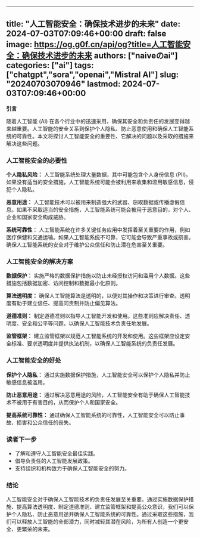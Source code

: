 
---
title: "人工智能安全：确保技术进步的未来"
date: 2024-07-03T07:09:46+00:00
draft: false
image: https://og.g0f.cn/api/og?title=人工智能安全：确保技术进步的未来
authors: ["naiveのai"]
categories: ["ai"]
tags: ["chatgpt","sora","openai","Mistral AI"]
slug: "20240703070946"
lastmod: 2024-07-03T07:09:46+00:00
---
**引言**

随着人工智能 (AI) 在各个行业中的迅速采用，确保其安全和负责任的发展变得越来越重要。人工智能的安全关系到保护个人隐私、防止恶意使用和确保人工智能系统的可靠性。本文将探讨人工智能安全的重要性、它解决的问题以及采取的措施来解决这些问题。

### **人工智能安全的必要性**

**个人隐私风险：**
人工智能系统处理大量数据，其中可能包含个人身份信息 (PII)。如果没有适当的安全措施，人工智能系统可能会被利用来收集和滥用敏感信息，侵犯个人隐私。

**恶意用途：**
人工智能技术可以被用来制造强大的武器、窃取数据或传播虚假信息。如果不采取适当的安全措施，人工智能系统可能会被用于恶意目的，对个人、企业和国家安全构成威胁。

**系统可靠性：**
人工智能系统在许多关键任务应用中发挥着至关重要的作用，例如医疗保健和交通运输。如果人工智能系统不可靠，它可能会导致严重事故或损害。确保人工智能系统的安全对于维护公众信任和防止潜在危害至关重要。

### **人工智能安全的解决方案**

**数据保护：**
实施严格的数据保护措施以防止未经授权访问和滥用个人数据。这些措施包括数据加密、访问控制和数据最小化原则。

**算法透明度：**
确保人工智能算法是透明的，以便对其操作和决策进行审查。透明度有助于建立信任、提高问责制并防止偏见算法。

**道德准则：**
制定道德准则以指导人工智能开发和使用。这些准则应解决责任、透明度、安全和公平等问题，以确保人工智能技术负责任地发展。

**监管框架：**
建立监管框架以规范人工智能系统的开发和使用。这些框架应设定安全标准、要求透明度并提供执法机制，以确保人工智能系统的负责任发展。

### **人工智能安全的好处**

**保护个人隐私：**
通过实施数据保护措施，人工智能安全可以保护个人隐私并防止敏感信息被滥用。

**防止恶意用途：**
通过解决恶意用途的风险，人工智能安全有助于确保人工智能技术不被用于有害目的，从而保护个人和国家安全。

**提高系统可靠性：**
通过确保人工智能系统的可靠性，人工智能安全可以防止事故、损害和公众信任的丧失。

### **读者下一步**

* 了解和遵守人工智能安全最佳实践。
* 倡导负责任的人工智能发展政策。
* 支持组织和机构致力于确保人工智能安全的努力。

### **结论**

人工智能安全对于确保人工智能技术的负责任发展至关重要。通过实施数据保护措施、提高算法透明度、制定道德准则、建立监管框架和提高公众意识，我们可以保护个人隐私、防止恶意用途并确保人工智能系统的可靠性。通过采取这些措施，我们可以释放人工智能的全部潜力，同时减轻其潜在风险，为所有人创造一个更安全、更繁荣的未来。